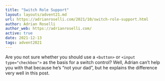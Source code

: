 ```yaml
---
title: "Switch Role Support"
layout: layouts/advent21.md
url: https://adrianroselli.com/2021/10/switch-role-support.html
author: Adrian Roselli
author_web: https://adrianroselli.com/
active: true
date: 2021-12-13
tags: advent2021
---
```

Are you not sure whether you should use a `<button>` or `<input type="checkbox">` as the basis for a switch control? Well, Adrian can’t help you with that because he’s “not your dad”, but he explains the difference very well in this post.